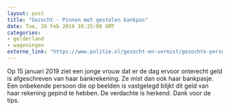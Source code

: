 ```yaml
---
layout: post
title: "Gezocht - Pinnen met gestolen bankpas"
date: Tue, 26 Feb 2019 10:25:00 GMT
categories: 
- gelderland 
- wageningen 
externe_link: "https://www.politie.nl/gezocht-en-vermist/gezochte-personen/2019/februari/gld/pinnen-met-gestolen-bankpas-wageningen.html"
---
```


Op 15 januari 2019 ziet een jonge vrouw dat er de dag ervoor onterecht geld is afgeschreven van haar bankrekening. Ze mist dan ook haar bankpasje. Een onbekende persoon die op beelden is vastgelegd blijkt dit geld van haar rekening gepind te hebben. De verdachte is herkend. Dank voor de tips.
